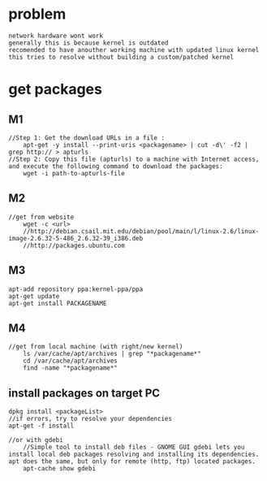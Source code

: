 # problem
    network hardware wont work
    generally this is because kernel is outdated
    recomended to have anouther working machine with updated linux kernel 
    this tries to resolve without building a custom/patched kernel
    
# get packages 
## M1
    //Step 1: Get the download URLs in a file :
        apt-get -y install --print-uris <packagename> | cut -d\' -f2 | grep http:// > apturls
    //Step 2: Copy this file (apturls) to a machine with Internet access, and execute the following command to download the packages:
        wget -i path-to-apturls-file 
## M2
    //get from website
        wget -c <url>
        //http://debian.csail.mit.edu/debian/pool/main/l/linux-2.6/linux-image-2.6.32-5-486_2.6.32-39_i386.deb
        //http://packages.ubuntu.com   
## M3
    apt-add repository ppa:kernel-ppa/ppa
    apt-get update
    apt-get install PACKAGENAME
## M4
    //get from local machine (with right/new kernel)
        ls /var/cache/apt/archives | grep "*packagename*" 
        cd /var/cache/apt/archives
        find -name "*packagename*"

## install packages on target PC
    dpkg install <packageList>
    //if errors, try to resolve your dependencies 
    apt-get -f install

    //or with gdebi
        //Simple tool to install deb files - GNOME GUI gdebi lets you install local deb packages resolving and installing its dependencies. apt does the same, but only for remote (http, ftp) located packages.
        apt-cache show gdebi


